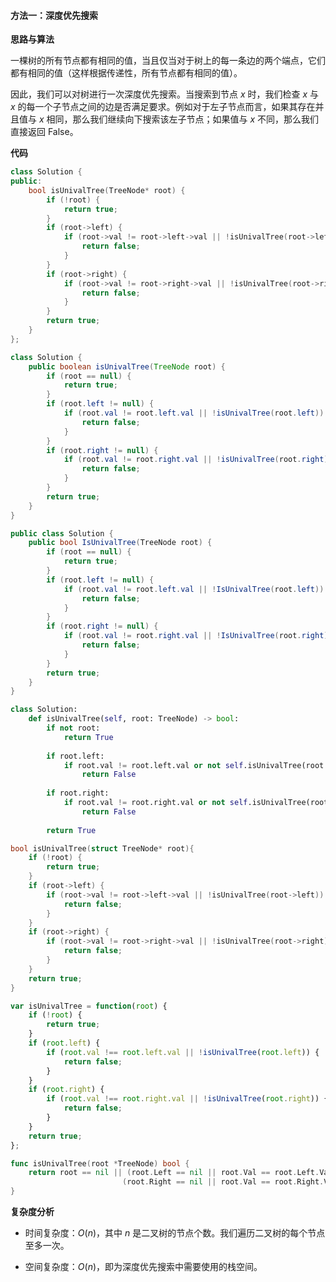 #### 方法一：深度优先搜索

**思路与算法**

一棵树的所有节点都有相同的值，当且仅当对于树上的每一条边的两个端点，它们都有相同的值（这样根据传递性，所有节点都有相同的值）。

因此，我们可以对树进行一次深度优先搜索。当搜索到节点 $x$ 时，我们检查 $x$ 与 $x$ 的每一个子节点之间的边是否满足要求。例如对于左子节点而言，如果其存在并且值与 $x$ 相同，那么我们继续向下搜索该左子节点；如果值与 $x$ 不同，那么我们直接返回 $\text{False}$。

**代码**

```C++ [sol1-C++]
class Solution {
public:
    bool isUnivalTree(TreeNode* root) {
        if (!root) {
            return true;
        }
        if (root->left) {
            if (root->val != root->left->val || !isUnivalTree(root->left)) {
                return false;
            }
        }
        if (root->right) {
            if (root->val != root->right->val || !isUnivalTree(root->right)) {
                return false;
            }
        }
        return true;
    }
};
```

```Java [sol1-Java]
class Solution {
    public boolean isUnivalTree(TreeNode root) {
        if (root == null) {
            return true;
        }
        if (root.left != null) {
            if (root.val != root.left.val || !isUnivalTree(root.left)) {
                return false;
            }
        }
        if (root.right != null) {
            if (root.val != root.right.val || !isUnivalTree(root.right)) {
                return false;
            }
        }
        return true;
    }
}
```

```C# [sol1-C#]
public class Solution {
    public bool IsUnivalTree(TreeNode root) {
        if (root == null) {
            return true;
        }
        if (root.left != null) {
            if (root.val != root.left.val || !IsUnivalTree(root.left)) {
                return false;
            }
        }
        if (root.right != null) {
            if (root.val != root.right.val || !IsUnivalTree(root.right)) {
                return false;
            }
        }
        return true;
    }
}
```

```Python [sol1-Python3]
class Solution:
    def isUnivalTree(self, root: TreeNode) -> bool:
        if not root:
            return True
        
        if root.left:
            if root.val != root.left.val or not self.isUnivalTree(root.left):
                return False
        
        if root.right:
            if root.val != root.right.val or not self.isUnivalTree(root.right):
                return False
        
        return True
```

```C [sol1-C]
bool isUnivalTree(struct TreeNode* root){
    if (!root) {
        return true;
    }
    if (root->left) {
        if (root->val != root->left->val || !isUnivalTree(root->left)) {
            return false;
        }
    }
    if (root->right) {
        if (root->val != root->right->val || !isUnivalTree(root->right)) {
            return false;
        }
    }
    return true;
}
```

```JavaScript [sol1-JavaScript]
var isUnivalTree = function(root) {
    if (!root) {
        return true;
    }
    if (root.left) {
        if (root.val !== root.left.val || !isUnivalTree(root.left)) {
            return false;
        }
    }
    if (root.right) {
        if (root.val !== root.right.val || !isUnivalTree(root.right)) {
            return false;
        }
    }
    return true;
};
```

```go [sol1-Golang]
func isUnivalTree(root *TreeNode) bool {
    return root == nil || (root.Left == nil || root.Val == root.Left.Val && isUnivalTree(root.Left)) &&
                         (root.Right == nil || root.Val == root.Right.Val && isUnivalTree(root.Right))
}
```

**复杂度分析**

- 时间复杂度：$O(n)$，其中 $n$ 是二叉树的节点个数。我们遍历二叉树的每个节点至多一次。

- 空间复杂度：$O(n)$，即为深度优先搜索中需要使用的栈空间。